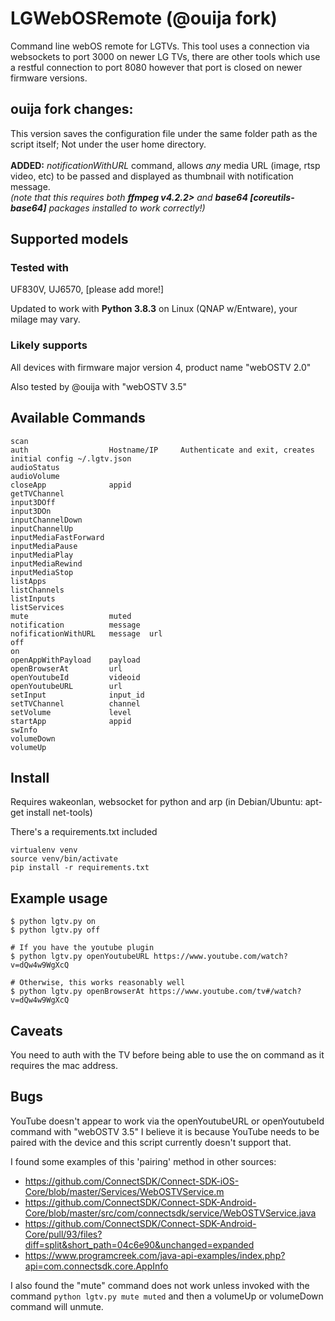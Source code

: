 # LGWebOSRemote (@ouija fork)
Command line webOS remote for LGTVs. This tool uses a connection via websockets to port 3000 on newer LG TVs, there are other tools which use a restful connection to port 8080 however that port is closed on newer firmware versions.

## ouija fork changes: 

This version saves the configuration file under the same folder path as the script itself; Not under the user home directory.
<br><br>
**ADDED:** *notificationWithURL* command, allows *any* media URL (image, rtsp video, etc) to be passed and displayed as thumbnail with notification message.<br>  _(note that this requires both **ffmpeg v4.2.2>** and **base64 [coreutils-base64]** packages installed to work correctly!)_

## Supported models

### Tested with

UF830V, UJ6570, [please add more!]

Updated to work with **Python 3.8.3** on Linux (QNAP w/Entware), your milage may vary.

### Likely supports

All devices with firmware major version 4, product name "webOSTV 2.0"

Also tested by @ouija with "webOSTV 3.5"

## Available Commands
    scan
    auth                  Hostname/IP     Authenticate and exit, creates initial config ~/.lgtv.json
    audioStatus           
    audioVolume           
    closeApp              appid
    getTVChannel          
    input3DOff            
    input3DOn             
    inputChannelDown      
    inputChannelUp        
    inputMediaFastForward  
    inputMediaPause       
    inputMediaPlay        
    inputMediaRewind      
    inputMediaStop        
    listApps              
    listChannels          
    listInputs            
    listServices          
    mute                  muted
    notification          message
    nofificationWithURL   message  url
    off                   
    on                    
    openAppWithPayload    payload
    openBrowserAt         url
    openYoutubeId         videoid
    openYoutubeURL        url
    setInput              input_id
    setTVChannel          channel
    setVolume             level
    startApp              appid
    swInfo                
    volumeDown            
    volumeUp

## Install

Requires wakeonlan, websocket for python and arp (in Debian/Ubuntu: apt-get install net-tools)

There's a requirements.txt included

    virtualenv venv
    source venv/bin/activate
    pip install -r requirements.txt

## Example usage

    $ python lgtv.py on
    $ python lgtv.py off

    # If you have the youtube plugin
    $ python lgtv.py openYoutubeURL https://www.youtube.com/watch?v=dQw4w9WgXcQ

    # Otherwise, this works reasonably well
    $ python lgtv.py openBrowserAt https://www.youtube.com/tv#/watch?v=dQw4w9WgXcQ

## Caveats

You need to auth with the TV before being able to use the on command as it requires the mac address.

## Bugs

YouTube doesn't appear to work via the openYoutubeURL or openYoutubeId command with "webOSTV 3.5"
I believe it is because YouTube needs to be paired with the device and this script currently doesn't support that.

I found some examples of this 'pairing' method in other sources:

- https://github.com/ConnectSDK/Connect-SDK-iOS-Core/blob/master/Services/WebOSTVService.m
- https://github.com/ConnectSDK/Connect-SDK-Android-Core/blob/master/src/com/connectsdk/service/WebOSTVService.java
- https://github.com/ConnectSDK/Connect-SDK-Android-Core/pull/93/files?diff=split&short_path=04c6e90&unchanged=expanded
- https://www.programcreek.com/java-api-examples/index.php?api=com.connectsdk.core.AppInfo

I also found the "mute" command does not work unless invoked with the command `python lgtv.py mute muted` and then a volumeUp or volumeDown command will unmute.
